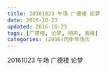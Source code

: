 ```yaml
---
title: 20161023 午场 广德楼 论梦
date: 2016-10-23
updated: 2016-10-23
tags: [广德楼, 论梦, 相声, 高峰] 
categories: (2016)丙申年场次 
---
```

20161023 午场 广德楼 论梦
